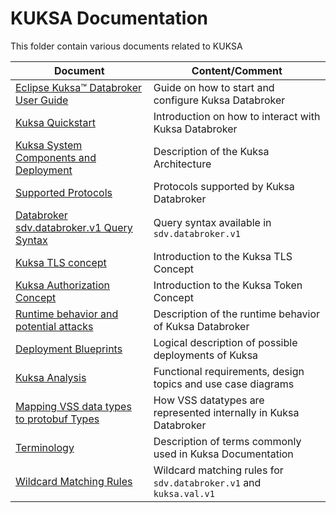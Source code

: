 # KUKSA Documentation

This folder contain various documents related to KUKSA

Document  | Content/Comment
----------|--------------------
[Eclipse Kuksa™ Databroker User Guide](user_guide.md) | Guide on how to start and configure Kuksa Databroker
[Kuksa Quickstart](quickstart.md) | Introduction on how to interact with Kuksa Databroker
[Kuksa System Components and Deployment](system-architecture.md) | Description of the Kuksa Architecture
[Supported Protocols](protocol.md) | Protocols supported by Kuksa Databroker
[Databroker sdv.databroker.v1 Query Syntax](QUERY.md) | Query syntax available in `sdv.databroker.v1`
[Kuksa TLS concept](tls.md) | Introduction to the Kuksa TLS Concept
[Kuksa Authorization Concept](authorization.md) | Introduction to the Kuksa Token Concept
[Runtime behavior and potential attacks](behavior.md) | Description of the runtime behavior of Kuksa Databroker
[Deployment Blueprints](deployment.md) | Logical description of possible deployments of Kuksa
[Kuksa Analysis](kuksa_analysis.md) |Functional requirements, design topics and use case diagrams
[Mapping VSS data types to protobuf Types](TYPES.md) | How VSS datatypes are represented internally in Kuksa Databroker
[Terminology](terminology.md) | Description of terms commonly used in Kuksa Documentation
[Wildcard Matching Rules](wildcard_matching.md) | Wildcard matching rules for `sdv.databroker.v1` and `kuksa.val.v1`
